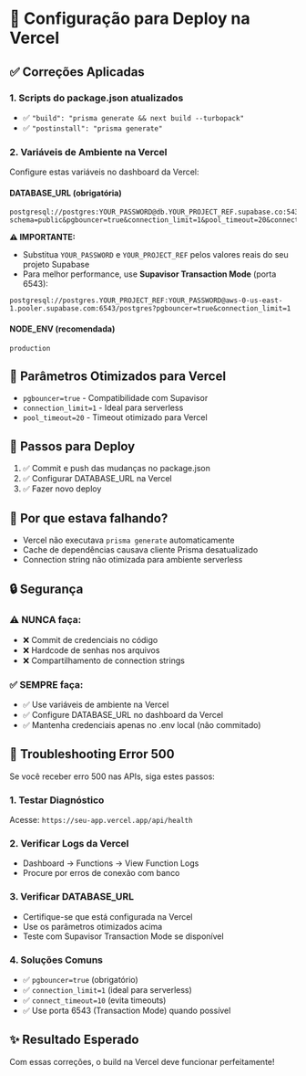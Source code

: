 # 🚀 Configuração para Deploy na Vercel

## ✅ Correções Aplicadas

### 1. **Scripts do package.json atualizados**

- ✅ `"build": "prisma generate && next build --turbopack"`
- ✅ `"postinstall": "prisma generate"`

### 2. **Variáveis de Ambiente na Vercel**

Configure estas variáveis no dashboard da Vercel:

#### **DATABASE_URL** (obrigatória)

```
postgresql://postgres:YOUR_PASSWORD@db.YOUR_PROJECT_REF.supabase.co:5432/postgres?schema=public&pgbouncer=true&connection_limit=1&pool_timeout=20&connect_timeout=10
```

**⚠️ IMPORTANTE:** 
- Substitua `YOUR_PASSWORD` e `YOUR_PROJECT_REF` pelos valores reais do seu projeto Supabase
- Para melhor performance, use **Supavisor Transaction Mode** (porta 6543):
```
postgresql://postgres.YOUR_PROJECT_REF:YOUR_PASSWORD@aws-0-us-east-1.pooler.supabase.com:6543/postgres?pgbouncer=true&connection_limit=1
```

#### **NODE_ENV** (recomendada)

```
production
```

## 🔧 **Parâmetros Otimizados para Vercel**

- `pgbouncer=true` - Compatibilidade com Supavisor
- `connection_limit=1` - Ideal para serverless
- `pool_timeout=20` - Timeout otimizado para Vercel

## 📝 **Passos para Deploy**

1. ✅ Commit e push das mudanças no package.json
2. ✅ Configurar DATABASE_URL na Vercel
3. ✅ Fazer novo deploy

## 🎯 **Por que estava falhando?**

- Vercel não executava `prisma generate` automaticamente
- Cache de dependências causava cliente Prisma desatualizado
- Connection string não otimizada para ambiente serverless

## 🔒 **Segurança**

### **⚠️ NUNCA faça:**

- ❌ Commit de credenciais no código
- ❌ Hardcode de senhas nos arquivos
- ❌ Compartilhamento de connection strings

### **✅ SEMPRE faça:**

- ✅ Use variáveis de ambiente na Vercel
- ✅ Configure DATABASE_URL no dashboard da Vercel
- ✅ Mantenha credenciais apenas no .env local (não commitado)

## 🔧 **Troubleshooting Error 500**

Se você receber erro 500 nas APIs, siga estes passos:

### 1. **Testar Diagnóstico**
Acesse: `https://seu-app.vercel.app/api/health`

### 2. **Verificar Logs da Vercel**
- Dashboard → Functions → View Function Logs
- Procure por erros de conexão com banco

### 3. **Verificar DATABASE_URL**
- Certifique-se que está configurada na Vercel
- Use os parâmetros otimizados acima
- Teste com Supavisor Transaction Mode se disponível

### 4. **Soluções Comuns**
- ✅ `pgbouncer=true` (obrigatório)
- ✅ `connection_limit=1` (ideal para serverless)
- ✅ `connect_timeout=10` (evita timeouts)
- ✅ Use porta 6543 (Transaction Mode) quando possível

## ✨ **Resultado Esperado**

Com essas correções, o build na Vercel deve funcionar perfeitamente!
